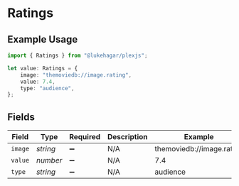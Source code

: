 # Ratings

## Example Usage

```typescript
import { Ratings } from "@lukehagar/plexjs";

let value: Ratings = {
    image: "themoviedb://image.rating",
    value: 7.4,
    type: "audience",
};
```

## Fields

| Field                     | Type                      | Required                  | Description               | Example                   |
| ------------------------- | ------------------------- | ------------------------- | ------------------------- | ------------------------- |
| `image`                   | *string*                  | :heavy_minus_sign:        | N/A                       | themoviedb://image.rating |
| `value`                   | *number*                  | :heavy_minus_sign:        | N/A                       | 7.4                       |
| `type`                    | *string*                  | :heavy_minus_sign:        | N/A                       | audience                  |